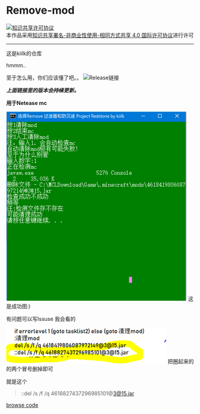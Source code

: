 # Remove-mod
<a rel="license" href="http://creativecommons.org/licenses/by-nc-sa/4.0/"><img alt="知识共享许可协议" style="border-width:0" src="https://i.creativecommons.org/l/by-nc-sa/4.0/88x31.png" /></a><br />本作品采用<a rel="license" href="http://creativecommons.org/licenses/by-nc-sa/4.0/">知识共享署名-非商业性使用-相同方式共享 4.0 国际许可协议</a>进行许可

--- 

这是kiilk的仓库

hmmm..

至于怎么用，你们应该懂了吧。。
![Release链接](https://github.com/kiilk/Remove-mod/releases)

***上面链接里的版本会~~持续~~更新。***

**用于Netease mc**

![图片加载失败](https://raw.githubusercontent.com/kiilk/Remove-mod/6f1ed5acd3326604a83c1dc73b0f7be1882fd3a6/%E6%88%90%E5%8A%9F%E5%9B%BE.PNG)
这是成功图:)

有问题可以写Issuse
我会看的

![233](https://github.com/kiilk/Remove-mod/blob/kiilk%E7%9A%84%E5%9B%BE%E7%89%87/%E6%8D%95%E8%8E%B7.PNG)
把圈起来的的两个冒号删掉即可

就是这个
>::del /s /f /q 4618827437296985101@3@15.jar

[browse code](https://github.com/kiilk/Remove-mod/blob/master/%E6%B8%85%E9%99%A4Filter%E5%92%8C%E9%98%B2%E6%B2%89%E8%BF%B7%20Project%20Redstone.bat)
